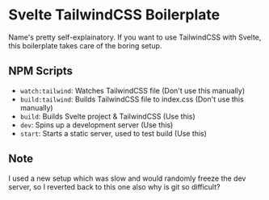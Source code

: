 # Svelte TailwindCSS Boilerplate

Name's pretty self-explainatory. If you want to use TailwindCSS with Svelte, this boilerplate takes care of the boring setup.

## NPM Scripts

- `watch:tailwind`: Watches TailwindCSS file (Don't use this manually)
- `build:tailwind`: Builds TailwindCSS file to index.css (Don't use this manually)
- `build`: Builds Svelte project & TailwindCSS (Use this)
- `dev`: Spins up a development server (Use this)
- `start`: Starts a static server, used to test build (Use this)

## Note

I used a new setup which was slow and would randomly freeze the dev server, so I reverted back to this one
also why is git so difficult?
